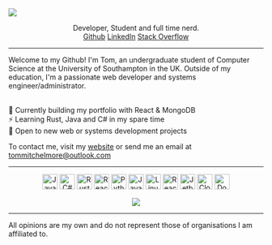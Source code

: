 
<img src="https://i.imgur.com/DbbDBzG.png">
<p align='center'>
Developer, Student and full time nerd. <br>
<a href="https://github.com/tommitchelmore">Github</a>
<a href="https://www.linkedin.com/in/thomas-mitchelmore-3a3814175/">LinkedIn</a>
<a href="https://stackoverflow.com/users/8671742/tom-mitchelmore">Stack Overflow</a>
</p>
<hr>
Welcome to my Github!  I'm Tom, an undergraduate student of Computer Science at the University of Southampton in the UK.  Outside of my education, I'm a passionate web developer and systems engineer/administrator.<br><br>

🔭 Currently building my portfolio with React & MongoDB<br>
⚡ Learning Rust, Java and C# in my spare time<br>
💬 Open to new web or systems development projects

To contact me, visit my <a href="https://tommitchelmore.me">website</a> or send me an email at <a href="mailto:tommitchelmore@outlook.com?subject=👋 I saw you on Github!">tommitchelmore@outlook.com</a>

<hr>

<p align="center">
<img src='https://cdn.jsdelivr.net/npm/simple-icons@3.0.1/icons/javascript.svg' alt='Javascript' height='30'> <img src='https://cdn.jsdelivr.net/npm/simple-icons@3.0.1/icons/csharp.svg' alt='C#' height='30'> <img src='https://cdn.jsdelivr.net/npm/simple-icons@3.0.1/icons/rust.svg' alt='Rust' height='30'> <img src='https://cdn.jsdelivr.net/npm/simple-icons@3.0.1/icons/typescript.svg' alt='React' height='30'> <img src='https://cdn.jsdelivr.net/npm/simple-icons@3.0.1/icons/python.svg' alt='Python' height='30'> <img src='https://cdn.jsdelivr.net/npm/simple-icons@3.0.1/icons/java.svg' alt='Java' height='30'> <img src='https://cdn.jsdelivr.net/npm/simple-icons@3.0.1/icons/linux.svg' alt='Linux' height='30'> <img src='https://cdn.jsdelivr.net/npm/simple-icons@3.0.1/icons/react.svg' alt='React' height='30'> <img src='https://cdn.jsdelivr.net/npm/simple-icons@3.0.1/icons/jetbrains.svg' alt='Jetbrains' height='30'> <img src='https://cdn.jsdelivr.net/npm/simple-icons@3.0.1/icons/cloudflare.svg' alt='Cloudflare' height='30'> <img src='https://cdn.jsdelivr.net/npm/simple-icons@3.0.1/icons/docker.svg' alt='Docker' height='30'>
</p>

<p align="center">
<img src='https://github-readme-stats.vercel.app/api?username=tommitchelmore&show_icons=true'>
</p>

<hr>

All opinions are my own and do not represent those of organisations I am affiliated to.
